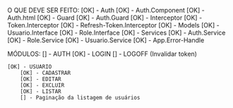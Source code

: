 O QUE DEVE SER FEITO:
    [OK] - Auth
        [OK] - Auth.Component
        [OK] - Auth.html
    [OK] - Guard
        [OK] - Auth.Guard
    [OK] - Interceptor
        [OK] - Token.Interceptor
        [OK] - Refresh-Token.Interceptor
    [OK] - Models
        [OK] - Usuario.Interface
        [OK] - Role.Interface
    [OK] - Services
        [OK] - Auth.Service
        [OK] - Role.Service
        [OK] - Usuario.Service
    [OK] - App.Error-Handle

MÓDULOS:
    [] - AUTH
        [OK] - LOGIN
        [] - LOGOFF (Invalidar token)
    
    [OK] - USUARIO
        [OK] - CADASTRAR
        [OK] - EDITAR
        [OK] - EXCLUIR
        [OK] - LISTAR
        [] - Paginação da listagem de usuários
    